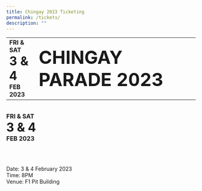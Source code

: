 ```yaml
---
title: Chingay 2023 Ticketing
permalink: /tickets/
description: ""
---
```

<table border="0">
    <tr>
        <td> 
          <div style="text-align: center;"> 
	<span style= "font-size: 1rem; font-weight: bold;">
		FRI & SAT
	</span><br>
	<span style= "font-size: 2rem; font-weight: bold;">
		3 & 4
	</span><br>
	<span style= "font-size: 1rem; font-weight: bold;">
		FEB 2023
	</span><br>
</div>
        </td>
        <td> 
          <span style= "font-size: 3rem; font-weight: bold;">
		CHINGAY PARADE 2023
	</span>
        </td>
</table>



<div><img src=""></div>
<br>
<div style="text-align: center;"> 
	<span style= "font-size: 1rem; font-weight: bold;">
		FRI & SAT
	</span><br>
	<span style= "font-size: 2rem; font-weight: bold;">
		3 & 4
	</span><br>
	<span style= "font-size: 1rem; font-weight: bold;">
		FEB 2023
	</span><br>
</div>

<br><br>
<div>
	Date: 3 & 4 February 2023<br>
	Time: 8PM<br>
	Venue: F1 Pit Building
</div>